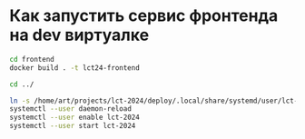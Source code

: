 # Как запустить сервис фронтенда на dev виртуалке

```bash
cd frontend
docker build . -t lct24-frontend

cd ../

ln -s /home/art/projects/lct-2024/deploy/.local/share/systemd/user/lct-2024.service ~/.local/share/systemd/user/lct-2024.service
systemctl --user daemon-reload
systemctl --user enable lct-2024
systemctl --user start lct-2024
```
